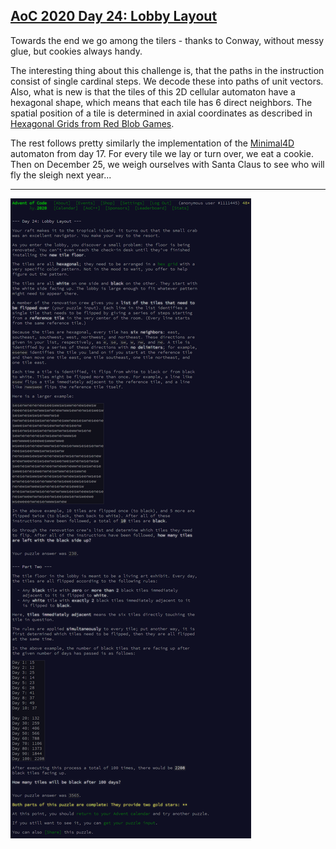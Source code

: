 ## [AoC 2020 Day 24: Lobby Layout](https://adventofcode.com/2020/day/24)

Towards the end we go among the tilers - thanks to Conway, without messy glue, but cookies always handy.

The interesting thing about this challenge is, that the paths in the instruction consist of single cardinal steps. We decode these into paths of unit vectors. Also, what is new is that the tiles of this 2D cellular automaton have a hexagonal shape, which means that each tile has 6 direct neighbors. The spatial position of a tile is determined in axial coordinates as described in [Hexagonal Grids from Red Blob Games](https://www.redblobgames.com/grids/hexagons/#coordinates-axial).

The rest follows pretty similarly the implementation of the [Minimal4D](../day17#check-this-out-santa-tesseracts-in-a-bag) automaton from day 17. For every tile we lay or turn over, we eat a cookie. Then on December 25, we weigh ourselves with Santa Claus to see who will fly the sleigh next year...

---

![AoC 2020 Day 24](day24--Lobby_Layout.png?raw=true)
